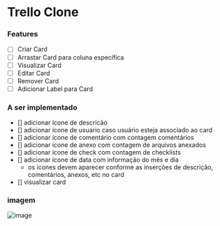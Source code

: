 # Trello Clone

### Features

- [ ] Criar Card
- [ ] Arrastar Card para coluna específica
- [ ] Visualizar Card
- [ ] Editar Card
- [ ] Remover Card
- [ ] Adicionar Label para Card

### A ser implementado

- [] adicionar ícone de descricão
- [] adicionar ícone de usuario caso usuário esteja associado ao card
- [] adicionar ícone de comentário com contagem comentários
- [] adicionar ícone de anexo com contagem de arquivos anexados
- [] adicionar ícone de check com contagem de checklists
- [] adicionar ícone de data com informação do mês e dia
  - os ícones devem aparecer conforme as inserções de descrição, comentários, anexos, etc no card
- [] visualizar card

### imagem

![image](https://user-images.githubusercontent.com/28652407/147904510-c48125e8-aa14-4cc0-89c0-3fead3435df4.png)
